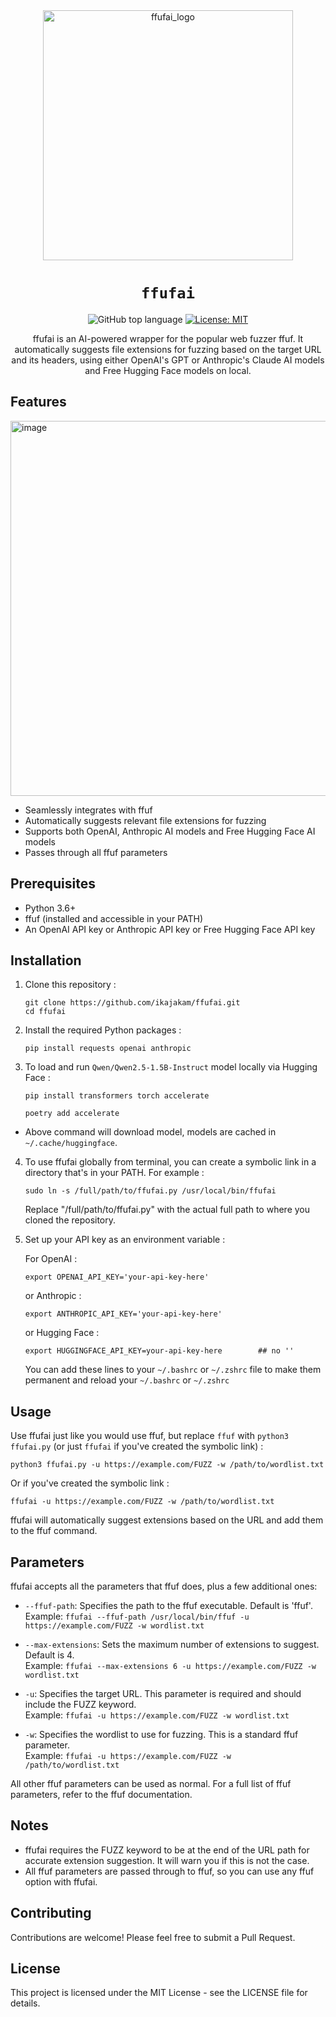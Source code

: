 <div align="center">

<img src="https://github.com/user-attachments/assets/1f9ce2d7-8f9d-4746-bad4-acfccad74900" alt="ffufai_logo" width="400">

# `ffufai`

![GitHub top language](https://img.shields.io/github/languages/top/jthack/ffufai)
[![License: MIT](https://img.shields.io/badge/License-MIT-green.svg)](https://opensource.org/licenses/MIT)

<p class="align center">

ffufai is an AI-powered wrapper for the popular web fuzzer ffuf. It automatically suggests file extensions for fuzzing based on the target URL and its headers, using either OpenAI's GPT or Anthropic's Claude AI models and Free Hugging Face models on local.

</p>

</div>

## Features
<img width="600  " alt="image" src="https://github.com/user-attachments/assets/0384d4f0-3a07-48d9-9805-ea1e76b6b693">

- Seamlessly integrates with ffuf
- Automatically suggests relevant file extensions for fuzzing
- Supports both OpenAI, Anthropic AI models and Free Hugging Face AI models 
- Passes through all ffuf parameters

## Prerequisites

- Python 3.6+
- ffuf (installed and accessible in your PATH)
- An OpenAI API key or Anthropic API key or Free Hugging Face API key 

## Installation

1. Clone this repository :
   ```
   git clone https://github.com/ikajakam/ffufai.git
   cd ffufai
   ```

2. Install the required Python packages :
   ```
   pip install requests openai anthropic
   ```

3. To load and run `Qwen/Qwen2.5-1.5B-Instruct` model locally via Hugging Face :
	```
	pip install transformers torch accelerate
	```
	```
	poetry add accelerate
	```
- Above command will download model, models are cached in `~/.cache/huggingface`. 

4. To use ffufai globally from terminal, you can create a symbolic link in a directory that's in your PATH. For example :
   ```
   sudo ln -s /full/path/to/ffufai.py /usr/local/bin/ffufai
   ```
   Replace "/full/path/to/ffufai.py" with the actual full path to where you cloned the repository.

6. Set up your API key as an environment variable :

   For OpenAI :
   ```
   export OPENAI_API_KEY='your-api-key-here'
   ```
   or Anthropic :
   ```
   export ANTHROPIC_API_KEY='your-api-key-here'
   ```
   or Hugging Face :
   ```
   export HUGGINGFACE_API_KEY=your-api-key-here        ## no '' 
   ```
   
   You can add these lines to your `~/.bashrc` or `~/.zshrc` file to make them permanent and reload your `~/.bashrc` or `~/.zshrc`

## Usage

Use ffufai just like you would use ffuf, but replace `ffuf` with `python3 ffufai.py` (or just `ffufai` if you've created the symbolic link) :

```
python3 ffufai.py -u https://example.com/FUZZ -w /path/to/wordlist.txt
```

Or if you've created the symbolic link :

```
ffufai -u https://example.com/FUZZ -w /path/to/wordlist.txt
```

ffufai will automatically suggest extensions based on the URL and add them to the ffuf command.


## Parameters

ffufai accepts all the parameters that ffuf does, plus a few additional ones:

- `--ffuf-path`: Specifies the path to the ffuf executable. Default is 'ffuf'.  
  Example: `ffufai --ffuf-path /usr/local/bin/ffuf -u https://example.com/FUZZ -w wordlist.txt`

- `--max-extensions`: Sets the maximum number of extensions to suggest. Default is 4.  
  Example: `ffufai --max-extensions 6 -u https://example.com/FUZZ -w wordlist.txt`

- `-u`: Specifies the target URL. This parameter is required and should include the FUZZ keyword.  
  Example: `ffufai -u https://example.com/FUZZ -w wordlist.txt`

- `-w`: Specifies the wordlist to use for fuzzing. This is a standard ffuf parameter.  
  Example: `ffufai -u https://example.com/FUZZ -w /path/to/wordlist.txt`

All other ffuf parameters can be used as normal. For a full list of ffuf parameters, refer to the ffuf documentation.

## Notes

- ffufai requires the FUZZ keyword to be at the end of the URL path for accurate extension suggestion. It will warn you if this is not the case.
- All ffuf parameters are passed through to ffuf, so you can use any ffuf option with ffufai.



## Contributing

Contributions are welcome! Please feel free to submit a Pull Request.

## License

This project is licensed under the MIT License - see the LICENSE file for details.

